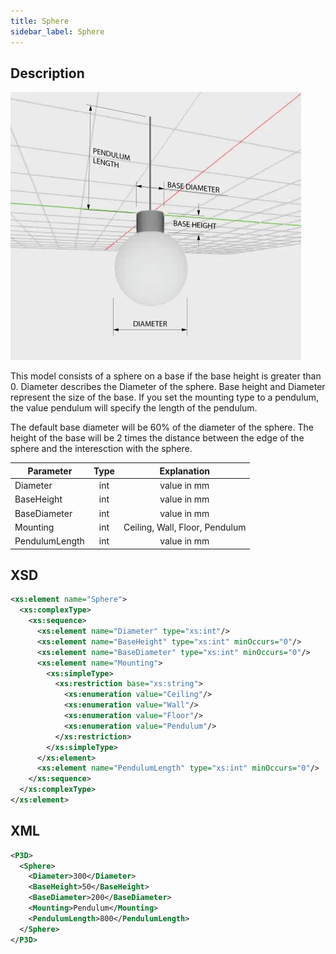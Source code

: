 ```yaml
---
title: Sphere
sidebar_label: Sphere
---
```


## Description

![Sphere Luminaire](/img/docs/geometry/parametric/sphere.webp)

This model consists of a sphere on a base if the base height is greater than 0.
Diameter describes the Diameter of the sphere. Base height and Diameter represent the size of the base. If you set the mounting type to a pendulum, the value pendulum will specify the length of the pendulum.

The default base diameter will be 60% of the diameter of the sphere.
The height of the base will be 2 times the distance between the edge of the sphere and the interesction with the sphere.

| Parameter      | Type |          Explanation           |
| -------------- | :--: | :----------------------------: |
| Diameter       | int  |          value in mm           |
| BaseHeight     | int  |          value in mm           |
| BaseDiameter   | int  |          value in mm           |
| Mounting       | int  | Ceiling, Wall, Floor, Pendulum |
| PendulumLength | int  |          value in mm           |

## XSD

```xml
<xs:element name="Sphere">
  <xs:complexType>
    <xs:sequence>
      <xs:element name="Diameter" type="xs:int"/>
      <xs:element name="BaseHeight" type="xs:int" minOccurs="0"/>
      <xs:element name="BaseDiameter" type="xs:int" minOccurs="0"/>
      <xs:element name="Mounting">
        <xs:simpleType>
          <xs:restriction base="xs:string">
            <xs:enumeration value="Ceiling"/>
            <xs:enumeration value="Wall"/>
            <xs:enumeration value="Floor"/>
            <xs:enumeration value="Pendulum"/>
          </xs:restriction>
        </xs:simpleType>
      </xs:element>
      <xs:element name="PendulumLength" type="xs:int" minOccurs="0"/>
    </xs:sequence>
  </xs:complexType>
</xs:element>
```

## XML

```xml
<P3D>
  <Sphere>
    <Diameter>300</Diameter>
    <BaseHeight>50</BaseHeight>
    <BaseDiameter>200</BaseDiameter>
    <Mounting>Pendulum</Mounting>
    <PendulumLength>800</PendulumLength>
  </Sphere>
</P3D>
```
